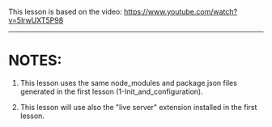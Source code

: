 This lesson is based on the video: https://www.youtube.com/watch?v=5lrwUXT5P98

***

# NOTES:
1. This lesson uses the same node_modules and package.json files generated in the first lesson (1-Init_and_configuration).

2. This lesson will use also the "live server" extension installed in the first lesson.